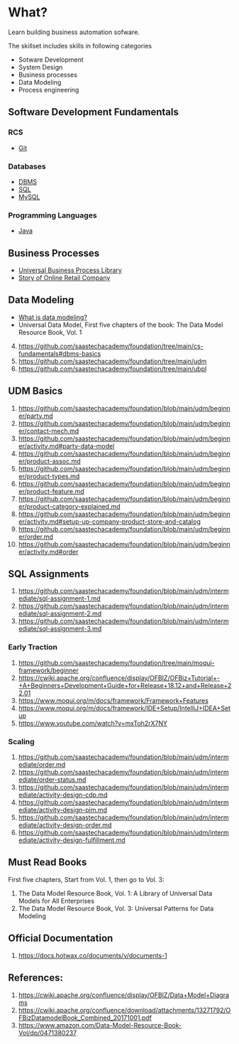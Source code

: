 # What?
Learn building business automation sofware. 

The skillset includes skills in following categories 
*  Sotware Development
*  System Design
*  Business processes
*  Data Modeling
*  Process engineering

## Software Development Fundamentals

### RCS
* [Git](https://www.scaler.com/topics/git/)

### Databases
* [DBMS](https://www.scaler.com/topics/dbms/)
* [SQL](https://www.scaler.com/topics/sql/)
* [MySQL](https://www.scaler.com/topics/course/sql-using-mysql-course/)

### Programming Languages 
* [Java](https://www.scaler.com/topics/java/)


## Business Processes
*  [Universal Business Process Library](https://www.moqui.org/m/docs/mantle/Business+Process+Library)
*  [Story of Online Retail Company](https://www.moqui.org/m/docs/mantle/Business%20Process%20Library/Story%20of%20Online%20Retail%20Company)


## Data Modeling
*  [What is data modeling?](https://www.ibm.com/topics/data-modeling)
*  Universal Data Model, First five chapters of the book: The Data Model Resource Book, Vol. 1
 
4. https://github.com/saastechacademy/foundation/tree/main/cs-fundamentals#dbms-basics
5. https://github.com/saastechacademy/foundation/tree/main/udm
6. https://github.com/saastechacademy/foundation/tree/main/ubpl

## UDM Basics
1. https://github.com/saastechacademy/foundation/blob/main/udm/beginner/party.md
2. https://github.com/saastechacademy/foundation/blob/main/udm/beginner/contact-mech.md
3. https://github.com/saastechacademy/foundation/blob/main/udm/beginner/activity.md#party-data-model
4. https://github.com/saastechacademy/foundation/blob/main/udm/beginner/product-assoc.md
5. https://github.com/saastechacademy/foundation/blob/main/udm/beginner/product-types.md
6. https://github.com/saastechacademy/foundation/blob/main/udm/beginner/product-feature.md
7. https://github.com/saastechacademy/foundation/blob/main/udm/beginner/product-category-explained.md
8. https://github.com/saastechacademy/foundation/blob/main/udm/beginner/activity.md#setup-up-company-product-store-and-catalog
9. https://github.com/saastechacademy/foundation/blob/main/udm/beginner/order.md
10. https://github.com/saastechacademy/foundation/blob/main/udm/beginner/activity.md#order

## SQL Assignments
1. https://github.com/saastechacademy/foundation/blob/main/udm/intermediate/sql-assignment-1.md
2. https://github.com/saastechacademy/foundation/blob/main/udm/intermediate/sql-assignment-2.md
3. https://github.com/saastechacademy/foundation/blob/main/udm/intermediate/sql-assignment-3.md


### Early Traction
1. https://github.com/saastechacademy/foundation/tree/main/moqui-framework/beginner
2. https://cwiki.apache.org/confluence/display/OFBIZ/OFBiz+Tutorial+-+A+Beginners+Development+Guide+for+Release+18.12+and+Release+22.01
3. https://www.moqui.org/m/docs/framework/Framework+Features
4. https://www.moqui.org/m/docs/framework/IDE+Setup/IntelliJ+IDEA+Setup
5. https://www.youtube.com/watch?v=mxToh2rX7NY

### Scaling
1. https://github.com/saastechacademy/foundation/blob/main/udm/intermediate/order.md
2. https://github.com/saastechacademy/foundation/blob/main/udm/intermediate/order-status.md
3. https://github.com/saastechacademy/foundation/blob/main/udm/intermediate/activity-design-cdp.md
4. https://github.com/saastechacademy/foundation/blob/main/udm/intermediate/activity-design-pim.md
5. https://github.com/saastechacademy/foundation/blob/main/udm/intermediate/activity-design-order.md
6. https://github.com/saastechacademy/foundation/blob/main/udm/intermediate/activity-design-fulfillment.md


## Must Read Books
First five chapters, Start from Vol. 1, then go to Vol. 3:
1. The Data Model Resource Book, Vol. 1: A Library of Universal Data Models for All Enterprises
2. The Data Model Resource Book, Vol. 3: Universal Patterns for Data Modeling

## Official Documentation 
1. https://docs.hotwax.co/documents/v/documents-1

## References:

1. https://cwiki.apache.org/confluence/display/OFBIZ/Data+Model+Diagrams
2. https://cwiki.apache.org/confluence/download/attachments/13271792/OFBizDatamodelBook_Combined_20171001.pdf
3. https://www.amazon.com/Data-Model-Resource-Book-Vol/dp/0471380237
